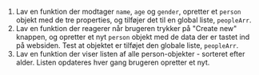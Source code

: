 1. Lav en funktion der modtager `name`, `age` og `gender`, opretter et `person` objekt med de tre properties, og tilføjer det til en global liste, `peopleArr`.
2. Lav en funktion der reagerer når brugeren trykker på "Create new" knappen, og opretter et nyt `person` objekt med de data der er tastet ind på websiden. Test at objektet er tilføjet den globale liste, `peopleArr`.
3. Lav en funktion der viser listen af alle person-objekter - sorteret efter alder. Listen opdateres hver gang brugeren opretter et nyt.
